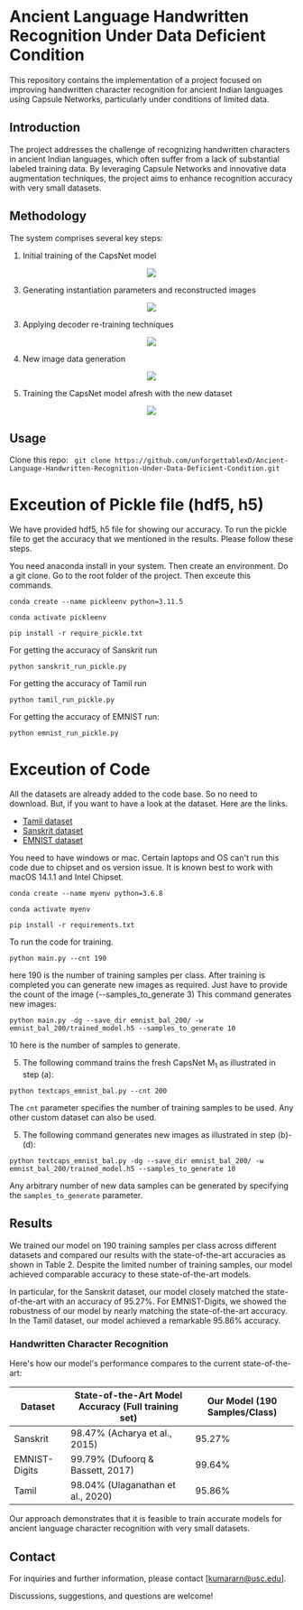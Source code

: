 # Ancient Language Handwritten Recognition Under Data Deficient Condition

This repository contains the implementation of a project focused on improving handwritten character recognition for ancient Indian languages using Capsule Networks, particularly under conditions of limited data.

## Introduction
The project addresses the challenge of recognizing handwritten characters in ancient Indian languages, which often suffer from a lack of substantial labeled training data. By leveraging Capsule Networks and innovative data augmentation techniques, the project aims to enhance recognition accuracy with very small datasets.



## Methodology
The system comprises several key steps:

1. Initial training of the CapsNet model
<p align="center"><img src="https://www.dropbox.com/s/s46msiyhqzwwy8c/sys_block_1_crop.png?dl=0&raw=1"></p>

3. Generating instantiation parameters and reconstructed images
<p align="center"><img src="https://www.dropbox.com/s/4jj1ffshh0ogjh3/sys_block_2_crop.png?dl=0&raw=1"></p>

3. Applying decoder re-training techniques
<p align="center"><img src="https://www.dropbox.com/s/0aiheph4ov68sh9/sys_block_3_crop.png?dl=0&raw=1"></p>

4. New image data generation
<p align="center"><img src="https://www.dropbox.com/s/dt5ma39m60z9tr2/sys_block_4_crop.png?dl=0&raw=1"></p>

5. Training the CapsNet model afresh with the new dataset
<p align="center"><img src="https://www.dropbox.com/s/bn8djgwnhiunyz1/sys_block_5_crop.png?dl=0&raw=1"></p>

## Usage
Clone this repo: ``` git clone https://github.com/unforgettablexD/Ancient-Language-Handwritten-Recognition-Under-Data-Deficient-Condition.git```

# Exceution of Pickle file (hdf5, h5)
We have provided hdf5, h5 file for showing our accuracy. 
To run the pickle file to get the accuracy that we mentioned in the results. Please follow these steps.  

You need anaconda install in your system.
Then create an environment. 
Do a git clone. Go to the root folder of the project.
Then exceute this commands. 
```
conda create --name pickleenv python=3.11.5
```
```
conda activate pickleenv 
```
```
pip install -r require_pickle.txt
```


For getting the accuracy of Sanskrit run
```
python sanskrit_run_pickle.py
```
For getting the accuracy of Tamil run
```
python tamil_run_pickle.py 
```
For getting the accuracy of EMNIST run:
```
python emnist_run_pickle.py
```
# Exceution of Code 
All the datasets are already added to the code base. So no need to download. 
But, if you want to have a look at the dataset. Here are the links. 
- [Tamil dataset](https://www.kaggle.com/datasets/sudalairajkumar/tamil-nlp)
- [Sanskrit dataset](https://www.kaggle.com/datasets/ashokpant/devanagari-character-dataset/data)
- [EMNIST dataset](https://www.nist.gov/itl/products-and-services/emnist-dataset)

You need to have windows or mac. Certain laptops and OS can't run this code due to chipset and os version issue. 
It is known best to work with macOS 14.1.1 and Intel Chipset.
```
conda create --name myenv python=3.6.8
```

```
conda activate myenv 
```


```
pip install -r requirements.txt
```
To run the code for training. 
```
python main.py --cnt 190
```
here 190 is the number of training samples per class.
After training is completed you can generate new images as required. Just have to provide the count of the image (--samples_to_generate 3) 
This command generates new images:
```
python main.py -dg --save_dir emnist_bal_200/ -w emnist_bal_200/trained_model.h5 --samples_to_generate 10
```
10 here is the number of samples to generate. 

5. The following command trains the fresh CapsNet M<sub>1</sub> as illustrated in step (a):
```
python textcaps_emnist_bal.py --cnt 200
``` 
The ```cnt``` parameter specifies the number of training samples to be used. Any other custom dataset can also be used.

5. The following command generates new images as illustrated in step (b)-(d):
```
python textcaps_emnist_bal.py -dg --save_dir emnist_bal_200/ -w emnist_bal_200/trained_model.h5 --samples_to_generate 10
``` 
Any arbitrary number of new data samples can be generated by specifying the ```samples_to_generate``` parameter.


## Results

We trained our model on 190 training samples per class across different datasets and compared our results with the state-of-the-art accuracies as shown in Table 2. Despite the limited number of training samples, our model achieved comparable accuracy to these state-of-the-art models.

In particular, for the Sanskrit dataset, our model closely matched the state-of-the-art with an accuracy of 95.27%. For EMNIST-Digits, we showed the robustness of our model by nearly matching the state-of-the-art accuracy. In the Tamil dataset, our model achieved a remarkable 95.86% accuracy.

### Handwritten Character Recognition

Here's how our model's performance compares to the current state-of-the-art:

| Dataset       | State-of-the-Art Model Accuracy (Full training set) | Our Model (190 Samples/Class) |
|---------------|-----------------------------------------------------|------------------------------|
| Sanskrit      | 98.47% (Acharya et al., 2015)                       | 95.27%                       |
| EMNIST-Digits | 99.79% (Dufoorq & Bassett, 2017)                    | 99.64%                       |
| Tamil         | 98.04% (Ulaganathan et al., 2020)                   | 95.86%                       |

Our approach demonstrates that it is feasible to train accurate models for ancient language character recognition with very small datasets.


## Contact
For inquiries and further information, please contact [kumararn@usc.edu].

Discussions, suggestions, and questions are welcome!
